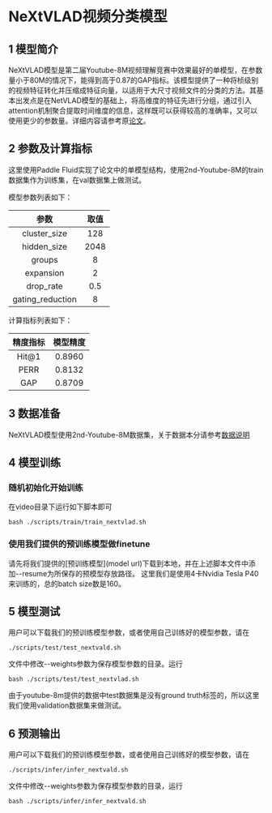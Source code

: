 # NeXtVLAD视频分类模型

## 1 模型简介
NeXtVLAD模型是第二届Youtube-8M视频理解竞赛中效果最好的单模型，在参数量小于80M的情况下，能得到高于0.87的GAP指标。该模型提供了一种将桢级别的视频特征转化并压缩成特征向量，以适用于大尺寸视频文件的分类的方法。其基本出发点是在NetVLAD模型的基础上，将高维度的特征先进行分组，通过引入attention机制聚合提取时间维度的信息，这样既可以获得较高的准确率，又可以使用更少的参数量。详细内容请参考原[论文](https://arxiv.org/abs/1811.05014)。

## 2 参数及计算指标
这里使用Paddle Fluid实现了论文中的单模型结构，使用2nd-Youtube-8M的train数据集作为训练集，在val数据集上做测试。

模型参数列表如下：

| 参数 | 取值 |
| :---------: | :----: |
| cluster\_size | 128 |
| hidden\_size | 2048 |
| groups | 8 |
| expansion | 2 |
| drop\_rate | 0.5 |
| gating\_reduction | 8 |


计算指标列表如下：

| 精度指标 | 模型精度 |
| :---------: | :----: |
| Hit@1 | 0.8960 |
| PERR | 0.8132 |
| GAP | 0.8709 |


## 3 数据准备
NeXtVLAD模型使用2nd-Youtube-8M数据集，关于数据本分请参考[数据说明](../../dataset/README.md)

## 4 模型训练

### 随机初始化开始训练
在video目录下运行如下脚本即可

    bash ./scripts/train/train_nextvlad.sh

### 使用我们提供的预训练模型做finetune

请先将我们提供的[预训练模型](model url)下载到本地，并在上述脚本文件中添加--resume为所保存的预模型存放路径。
这里我们是使用4卡Nvidia Tesla P40来训练的，总的batch size数是160。

## 5 模型测试

用户可以下载我们的预训练模型参数，或者使用自己训练好的模型参数，请在

    ./scripts/test/test_nextvald.sh

文件中修改--weights参数为保存模型参数的目录。运行

    bash ./scripts/test/test_nextvlad.sh

由于youtube-8m提供的数据中test数据集是没有ground truth标签的，所以这里我们使用validation数据集来做测试。

## 6 预测输出

用户可以下载我们的预训练模型参数，或者使用自己训练好的模型参数，请在

    ./scripts/infer/infer_nextvald.sh

文件中修改--weights参数为保存模型参数的目录，运行

    bash ./scripts/infer/infer_nextvald.sh

